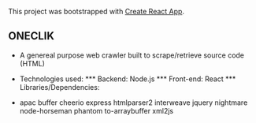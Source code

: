This project was bootstrapped with [Create React App](https://github.com/react-community/create-react-app).

## ONECLIK

* A genereal purpose web crawler built to scrape/retrieve source code (HTML)
* Technologies used:
*** Backend: Node.js
*** Front-end: React
*** Libraries/Dependencies: 

* apac
buffer
cheerio
express
htmlparser2
interweave
jquery
nightmare
node-horseman
phantom
to-arraybuffer
xml2js

